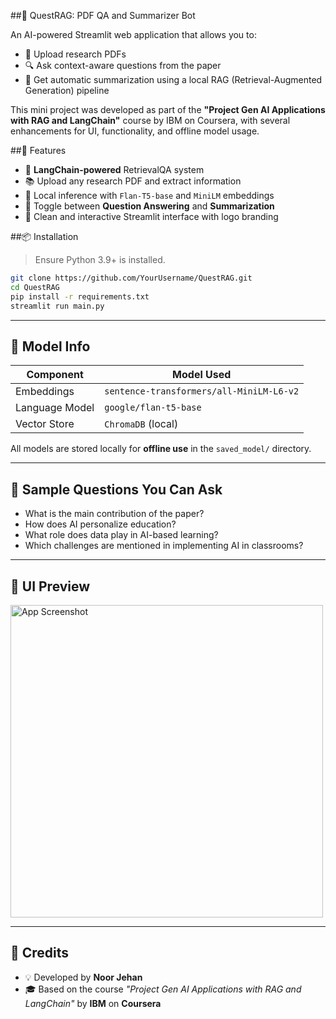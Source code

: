 ##🤖 QuestRAG: PDF QA and Summarizer Bot

An AI-powered Streamlit web application that allows you to:
- 📄 Upload research PDFs
- 🔍 Ask context-aware questions from the paper
- 🧠 Get automatic summarization using a local RAG (Retrieval-Augmented Generation) pipeline

This mini project was developed as part of the **"Project Gen AI Applications with RAG and LangChain"** course by IBM on Coursera, with several enhancements for UI, functionality, and offline model usage.

##🚀 Features

- 🧩 **LangChain-powered** RetrievalQA system
- 📚 Upload any research PDF and extract information
- 🤖 Local inference with `Flan-T5-base` and `MiniLM` embeddings
- 💬 Toggle between **Question Answering** and **Summarization**
- 📎 Clean and interactive Streamlit interface with logo branding

##📦 Installation

> Ensure Python 3.9+ is installed.

```bash
git clone https://github.com/YourUsername/QuestRAG.git
cd QuestRAG
pip install -r requirements.txt
streamlit run main.py
````

---

## 🧠 Model Info

| Component      | Model Used                               |
| -------------- | ---------------------------------------- |
| Embeddings     | `sentence-transformers/all-MiniLM-L6-v2` |
| Language Model | `google/flan-t5-base`                    |
| Vector Store   | `ChromaDB` (local)                       |

All models are stored locally for **offline use** in the `saved_model/` directory.

---

## 📝 Sample Questions You Can Ask

* What is the main contribution of the paper?
* How does AI personalize education?
* What role does data play in AI-based learning?
* Which challenges are mentioned in implementing AI in classrooms?

---

## 📸 UI Preview

<img src="assets/questRAG.png" alt="App Screenshot" width="500"/>

---

## 🙌 Credits

* 💡 Developed by **Noor Jehan**
* 🎓 Based on the course *"Project Gen AI Applications with RAG and LangChain"* by **IBM** on **Coursera**

```
